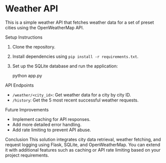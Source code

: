 # Weather API

This is a simple weather API that fetches weather data for a set of preset cities using the OpenWeatherMap API.

Setup Instructions

1. Clone the repository.
2. Install dependencies using `pip install -r requirements.txt`.
3. Set up the SQLite database and run the application:
   
   python app.py
   

API Endpoints

- `/weather/<city_id>`: Get weather data for a city by city ID.
- `/history`: Get the 5 most recent successful weather requests.

Future Improvements

- Implement caching for API responses.
- Add more detailed error handling.
- Add rate limiting to prevent API abuse.


Conclusion
This solution integrates city data retrieval, weather fetching, and request logging using Flask, SQLite, and OpenWeatherMap. You can extend it with additional features such as caching or API rate limiting based on your project requirements.
